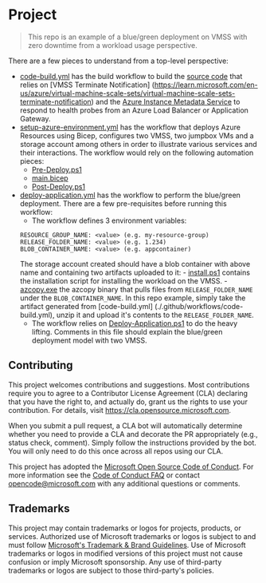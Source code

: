 # Project

> This repo is an example of a blue/green deployment on VMSS with zero 
> downtime from a workload usage perspective.

There are a few pieces to understand from a top-level perspective:

- [code-build.yml](./.github/workflows/code-build.yml) has the build workflow
to build the [source code](./source/) that relies on [VMSS Terminate Notification]
(https://learn.microsoft.com/en-us/azure/virtual-machine-scale-sets/virtual-machine-scale-sets-terminate-notification) 
and the [Azure Instance Metadata Service](https://learn.microsoft.com/en-us/azure/virtual-machines/instance-metadata-service)
to respond to health probes from an Azure Load Balancer or Application Gateway.
- [setup-azure-environment.yml](./.github/workflows/setup-azure-environment.yml)
has the workflow that deploys Azure Resources using Bicep, configures two VMSS,
two jumpbox VMs and a storage account among others in order to illustrate various
services and their interactions. The workflow would rely on the following automation 
pieces:
    - [Pre-Deploy.ps1](./automation/Pre-Deploy.ps1)
    - [main.bicep](./automation/main.bicep)
    - [Post-Deploy.ps1](./automation/Post-Deploy.ps1)
- [deploy-application.yml](./.github/workflows/deploy-application.yml) has the
workflow to perform the blue/green deployment. There are a few pre-requisites
before running this workflow:
    - The workflow defines 3 environment variables:
    ```
    RESOURCE_GROUP_NAME: <value> (e.g. my-resource-group)
    RELEASE_FOLDER_NAME: <value> (e.g. 1.234)
    BLOB_CONTAINER_NAME: <value> (e.g. appcontainer)
    ```
    The storage account created should have a blob container with above
    name and containing two artifacts uploaded to it:
        - [install.ps1](./automation/install.ps1) contains the installation script
        for installing the workload on the VMSS.
        - [azcopy.exe](./automation/azcopy.exe) the azcopy binary that pulls
        files from `RELEASE_FOLDER_NAME` under the `BLOB_CONTAINER_NAME`. In this
        repo example, simply take the artifact generated from [code-build.yml]
        (./.github/workflows/code-build.yml), unzip it and upload it's contents
        to the `RELEASE_FOLDER_NAME`.
    - The workflow relies on [Deploy-Application.ps1](./automation/Deploy-Application.ps1)
    to do the heavy lifting. Comments in this file should explain the
    blue/green deployment model with two VMSS.

## Contributing

This project welcomes contributions and suggestions.  Most contributions require you to agree to a
Contributor License Agreement (CLA) declaring that you have the right to, and actually do, grant us
the rights to use your contribution. For details, visit https://cla.opensource.microsoft.com.

When you submit a pull request, a CLA bot will automatically determine whether you need to provide
a CLA and decorate the PR appropriately (e.g., status check, comment). Simply follow the instructions
provided by the bot. You will only need to do this once across all repos using our CLA.

This project has adopted the [Microsoft Open Source Code of Conduct](https://opensource.microsoft.com/codeofconduct/).
For more information see the [Code of Conduct FAQ](https://opensource.microsoft.com/codeofconduct/faq/) or
contact [opencode@microsoft.com](mailto:opencode@microsoft.com) with any additional questions or comments.

## Trademarks

This project may contain trademarks or logos for projects, products, or services. Authorized use of Microsoft 
trademarks or logos is subject to and must follow 
[Microsoft's Trademark & Brand Guidelines](https://www.microsoft.com/en-us/legal/intellectualproperty/trademarks/usage/general).
Use of Microsoft trademarks or logos in modified versions of this project must not cause confusion or imply Microsoft sponsorship.
Any use of third-party trademarks or logos are subject to those third-party's policies.
